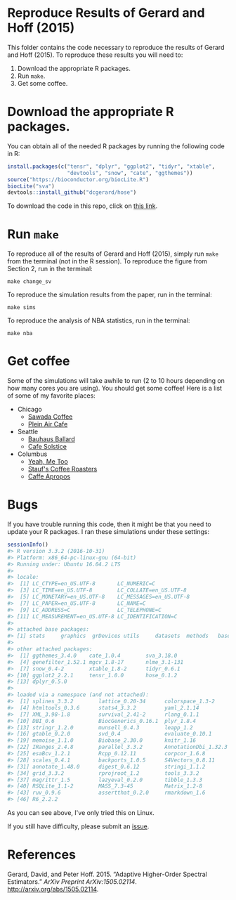 
<!-- README.md is generated from README.Rmd. Please edit that file -->
Reproduce Results of Gerard and Hoff (2015)
===========================================

This folder contains the code necessary to reproduce the results of Gerard and Hoff (2015). To reproduce these results you will need to:

1.  Download the appropriate R packages.
2.  Run `make`.
3.  Get some coffee.

Download the appropriate R packages.
====================================

You can obtain all of the needed R packages by running the following code in R:

``` r
install.packages(c("tensr", "dplyr", "ggplot2", "tidyr", "xtable", 
                   "devtools", "snow", "cate", "ggthemes"))
source("https://bioconductor.org/biocLite.R")
biocLite("sva")
devtools::install_github("dcgerard/hose")
```

To download the code in this repo, click on [this link](https://github.com/dcgerard/hose_paper/archive/master.zip).

Run `make`
==========

To reproduce all of the results of Gerard and Hoff (2015), simply run `make` from the terminal (not in the R session). To reproduce the figure from Section 2, run in the terminal:

``` shell
make change_sv
```

To reproduce the simulation results from the paper, run in the terminal:

``` shell
make sims
```

To reproduce the analysis of NBA statistics, run in the terminal:

``` shell
make nba
```

Get coffee
==========

Some of the simulations will take awhile to run (2 to 10 hours depending on how many cores you are using). You should get some coffee! Here is a list of some of my favorite places:

-   Chicago
    -   [Sawada Coffee](https://www.yelp.com/biz/sawada-coffee-chicago)
    -   [Plein Air Cafe](https://www.yelp.com/biz/plein-air-cafe-and-eatery-chicago-2)
-   Seattle
    -   [Bauhaus Ballard](https://www.yelp.com/biz/bauhaus-ballard-seattle)
    -   [Cafe Solstice](https://www.yelp.com/biz/cafe-solstice-seattle)
-   Columbus
    -   [Yeah, Me Too](https://www.yelp.com/biz/yeah-me-too-columbus)
    -   [Stauf's Coffee Roasters](https://www.yelp.com/biz/staufs-coffee-roasters-columbus-2)
    -   [Caffe Apropos](https://www.yelp.com/biz/caff%C3%A9-apropos-columbus-2)

Bugs
====

If you have trouble running this code, then it might be that you need to update your R packages. I ran these simulations under these settings:

``` r
sessionInfo()
#> R version 3.3.2 (2016-10-31)
#> Platform: x86_64-pc-linux-gnu (64-bit)
#> Running under: Ubuntu 16.04.2 LTS
#> 
#> locale:
#>  [1] LC_CTYPE=en_US.UTF-8       LC_NUMERIC=C              
#>  [3] LC_TIME=en_US.UTF-8        LC_COLLATE=en_US.UTF-8    
#>  [5] LC_MONETARY=en_US.UTF-8    LC_MESSAGES=en_US.UTF-8   
#>  [7] LC_PAPER=en_US.UTF-8       LC_NAME=C                 
#>  [9] LC_ADDRESS=C               LC_TELEPHONE=C            
#> [11] LC_MEASUREMENT=en_US.UTF-8 LC_IDENTIFICATION=C       
#> 
#> attached base packages:
#> [1] stats     graphics  grDevices utils     datasets  methods   base     
#> 
#> other attached packages:
#>  [1] ggthemes_3.4.0    cate_1.0.4        sva_3.18.0       
#>  [4] genefilter_1.52.1 mgcv_1.8-17       nlme_3.1-131     
#>  [7] snow_0.4-2        xtable_1.8-2      tidyr_0.6.1      
#> [10] ggplot2_2.2.1     tensr_1.0.0       hose_0.1.2       
#> [13] dplyr_0.5.0      
#> 
#> loaded via a namespace (and not attached):
#>  [1] splines_3.3.2        lattice_0.20-34      colorspace_1.3-2    
#>  [4] htmltools_0.3.6      stats4_3.3.2         yaml_2.1.14         
#>  [7] XML_3.98-1.8         survival_2.41-2      rlang_0.1.1         
#> [10] DBI_0.6              BiocGenerics_0.16.1  plyr_1.8.4          
#> [13] stringr_1.2.0        munsell_0.4.3        leapp_1.2           
#> [16] gtable_0.2.0         svd_0.4              evaluate_0.10.1     
#> [19] memoise_1.1.0        Biobase_2.30.0       knitr_1.16          
#> [22] IRanges_2.4.8        parallel_3.3.2       AnnotationDbi_1.32.3
#> [25] esaBcv_1.2.1         Rcpp_0.12.11         corpcor_1.6.8       
#> [28] scales_0.4.1         backports_1.0.5      S4Vectors_0.8.11    
#> [31] annotate_1.48.0      digest_0.6.12        stringi_1.1.2       
#> [34] grid_3.3.2           rprojroot_1.2        tools_3.3.2         
#> [37] magrittr_1.5         lazyeval_0.2.0       tibble_1.3.3        
#> [40] RSQLite_1.1-2        MASS_7.3-45          Matrix_1.2-8        
#> [43] ruv_0.9.6            assertthat_0.2.0     rmarkdown_1.6       
#> [46] R6_2.2.2
```

As you can see above, I've only tried this on Linux.

If you still have difficulty, please submit an [issue](https://github.com/dcgerard/hose_paper/issues).

References
==========

Gerard, David, and Peter Hoff. 2015. “Adaptive Higher-Order Spectral Estimators.” *ArXiv Preprint ArXiv:1505.02114*. <http://arxiv.org/abs/1505.02114>.
